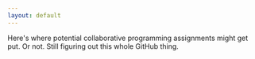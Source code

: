 ```yaml
---
layout: default
---
```

Here's where potential collaborative programming assignments might get put. Or not. Still figuring out this whole GitHub thing.
